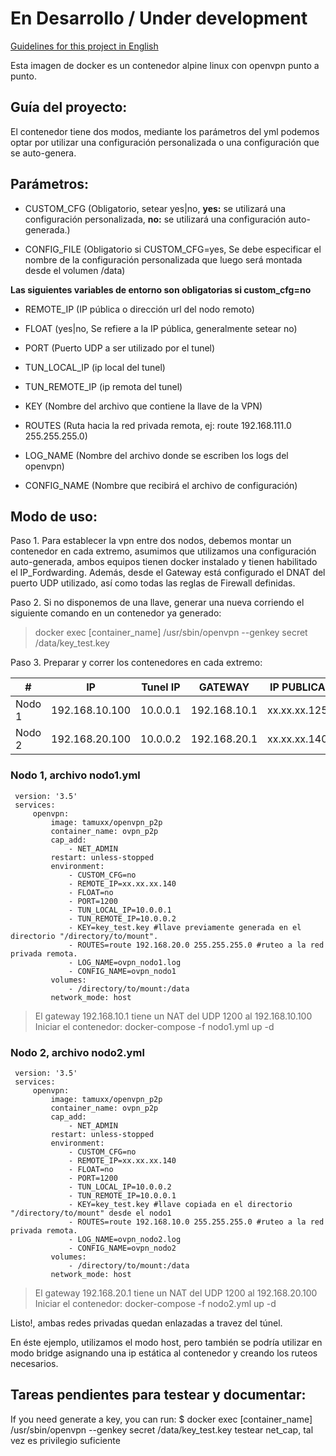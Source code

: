 # En Desarrollo / Under development

[Guidelines for this project in English](docs/README_en.md)

Esta imagen de docker es un contenedor alpine linux con openvpn punto a punto.

## Guía del proyecto:

El contenedor tiene dos modos, mediante los parámetros del yml podemos optar por utilizar una configuración personalizada o una configuración que se auto-genera.

## Parámetros:

- CUSTOM_CFG (Obligatorio, setear yes|no, **yes:** se utilizará una configuración personalizada, **no:** se utilizará una configuración auto-generada.)

- CONFIG_FILE (Obligatorio si CUSTOM_CFG=yes, Se debe especificar el nombre de la configuración personalizada que luego será montada desde el volumen /data)

**Las siguientes variables de entorno son obligatorias si custom_cfg=no**

- REMOTE_IP (IP pública o dirección url del nodo remoto)

- FLOAT (yes|no, Se refiere a la IP pública, generalmente setear no)

- PORT (Puerto UDP a ser utilizado por el tunel)

- TUN_LOCAL_IP (ip local del tunel)

- TUN_REMOTE_IP (ip remota del tunel)

- KEY (Nombre del archivo que contiene la llave de la VPN)

- ROUTES (Ruta hacia la red privada remota, ej: route 192.168.111.0 255.255.255.0)

- LOG_NAME (Nombre del archivo donde se escriben los logs del openvpn)

- CONFIG_NAME (Nombre que recibirá el archivo de configuración)

## Modo de uso:
Paso 1. Para establecer la vpn entre dos nodos, debemos montar un contenedor en cada extremo, asumimos que utilizamos una configuración auto-generada, ambos equipos tienen docker instalado y tienen habilitado el IP_Fordwarding. Además, desde el Gateway está configurado el DNAT del puerto UDP utilizado, así como todas las reglas de Firewall definidas.

Paso 2. Si no disponemos de una llave, generar una nueva corriendo el siguiente comando en un contenedor ya generado:
> docker exec [container_name] /usr/sbin/openvpn --genkey secret /data/key_test.key

Paso 3. Preparar y correr los contenedores en cada extremo:

|#| IP |Tunel IP|GATEWAY|IP PUBLICA|
|--|--|--|--|--|
|Nodo 1|192.168.10.100|10.0.0.1|192.168.10.1|xx.xx.xx.125|
|Nodo 2|192.168.20.100|10.0.0.2|192.168.20.1|xx.xx.xx.140|

### Nodo 1, archivo nodo1.yml
     version: '3.5'
     services:
         openvpn:
             image: tamuxx/openvpn_p2p
             container_name: ovpn_p2p
             cap_add:
                 - NET_ADMIN
             restart: unless-stopped
             environment:
                 - CUSTOM_CFG=no           
                 - REMOTE_IP=xx.xx.xx.140 
                 - FLOAT=no 
                 - PORT=1200
                 - TUN_LOCAL_IP=10.0.0.1
                 - TUN_REMOTE_IP=10.0.0.2
                 - KEY=key_test.key #llave previamente generada en el directorio "/directory/to/mount".
                 - ROUTES=route 192.168.20.0 255.255.255.0 #ruteo a la red privada remota.
                 - LOG_NAME=ovpn_nodo1.log
                 - CONFIG_NAME=ovpn_nodo1
             volumes:
                 - /directory/to/mount:/data
             network_mode: host

> El gateway 192.168.10.1 tiene un NAT del UDP 1200 al 192.168.10.100
> Iniciar el contenedor:
> docker-compose -f nodo1.yml up -d

### Nodo 2, archivo nodo2.yml
     version: '3.5'
     services:
         openvpn:
             image: tamuxx/openvpn_p2p
             container_name: ovpn_p2p
             cap_add:
                 - NET_ADMIN
             restart: unless-stopped
             environment:
                 - CUSTOM_CFG=no           
                 - REMOTE_IP=xx.xx.xx.140 
                 - FLOAT=no 
                 - PORT=1200
                 - TUN_LOCAL_IP=10.0.0.2
                 - TUN_REMOTE_IP=10.0.0.1
                 - KEY=key_test.key #llave copiada en el directorio "/directory/to/mount" desde el nodo1
                 - ROUTES=route 192.168.10.0 255.255.255.0 #ruteo a la red privada remota.
                 - LOG_NAME=ovpn_nodo2.log
                 - CONFIG_NAME=ovpn_nodo2
             volumes:
                 - /directory/to/mount:/data
             network_mode: host

> El gateway 192.168.20.1 tiene un NAT del UDP 1200 al 192.168.20.100
> Iniciar el contenedor:
> docker-compose -f nodo2.yml up -d

Listo!, ambas redes privadas quedan enlazadas a travez del túnel. 

En éste ejemplo, utilizamos el modo host, pero también se podría utilizar en modo bridge asignando una ip estática al contenedor y creando los ruteos necesarios.


## Tareas pendientes para testear y documentar:
If you need generate a key, you can run: 
$ docker exec [container_name] /usr/sbin/openvpn --genkey secret /data/key_test.key
testear net_cap, tal vez es privilegio suficiente

